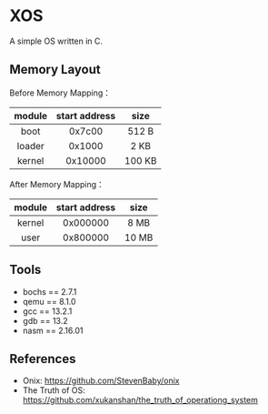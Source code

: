 # XOS

A simple OS written in C.

## Memory Layout

Before Memory Mapping：

| module | start address | size |
| :----: | :-----------: | :--: |
| boot   | 0x7c00        | 512 B |
| loader | 0x1000        | 2 KB  |
| kernel | 0x10000       | 100 KB |

After Memory Mapping：

| module | start address | size |
| :----: | :-----------: | :--: |
| kernel | 0x000000      | 8 MB |
| user   | 0x800000      | 10 MB|

## Tools

- bochs == 2.7.1
- qemu == 8.1.0
- gcc == 13.2.1
- gdb == 13.2
- nasm == 2.16.01

## References

- Onix: <https://github.com/StevenBaby/onix>
- The Truth of OS: <https://github.com/xukanshan/the_truth_of_operationg_system>